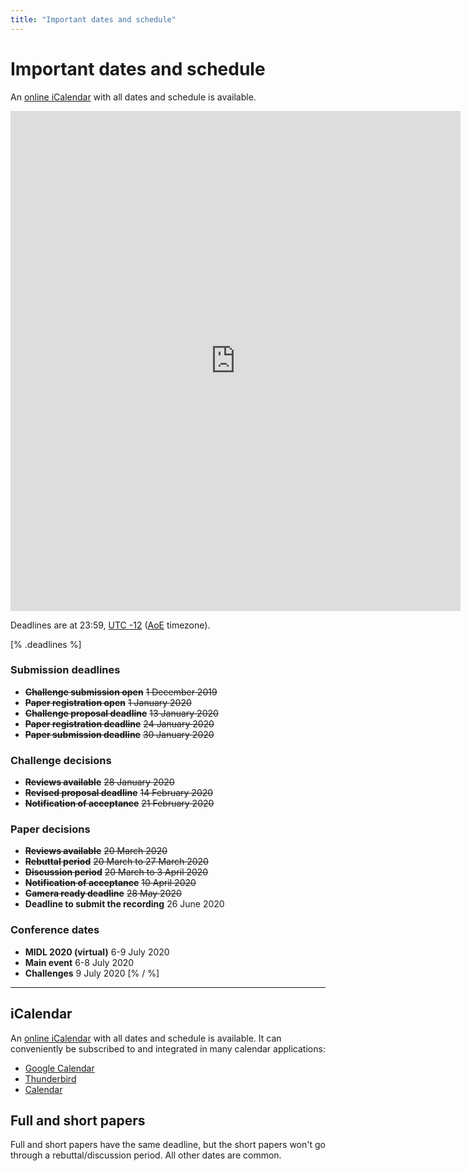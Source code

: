 ```yaml
---
title: "Important dates and schedule"
---
```


# Important dates and schedule

An [online iCalendar](/midl.ics) with all dates and schedule is available.

<!-- ll31gu9c2gu1uruoas7tp42rok3u22oi%40import.calendar.google.com -->
<iframe src="https://calendar.google.com/calendar/embed?height=800&amp;wkst=2&amp;bgcolor=%23039BE5&amp;ctz=America%2FToronto&amp;src=ll31gu9c2gu1uruoas7tp42rok3u22oi%40import.calendar.google.com&amp;color=%235170B1&amp;mode=WEEK&amp;hl=en&amp;title=MIDL%202020%20Full%20schedule&amp;showDate=1&amp;showPrint=0&amp;showTabs=0&amp;showCalendars=0" style="border-width:0" width="720" height="800" frameborder="0" scrolling="no"></iframe>

Deadlines are at 23:59, [UTC -12](https://www.timeanddate.com/time/map/) ([AoE](https://en.wikipedia.org/wiki/Anywhere_on_Earth) timezone).

[% .deadlines %]
### Submission deadlines
* **<s>Challenge submission open</s>** <s>1 December 2019</s>
* **<s>Paper registration open</s>** <s>1 January 2020</s>
* **<s>Challenge proposal deadline</s>** <s>13 January 2020</s>
* **<s>Paper registration deadline</s>** <s>24 January 2020</s>
* **<s>Paper submission deadline</s>** <s>30 January 2020</s>

### Challenge decisions
* **<s>Reviews available</s>** <s>28 January 2020</s>
* **<s>Revised proposal deadline</s>** <s>14 February 2020</s>
* **<s>Notification of acceptance</s>** <s>21 February 2020</s>

### Paper decisions
* **<s>Reviews available</s>** <s>20 March 2020</s>
* **<s>Rebuttal period</s>** <s>20 March to 27 March 2020</s>
* **<s>Discussion period</s>** <s>20 March to 3 April 2020</s>
* **<s>Notification of acceptance</s>** <s>10 April 2020</s>
* **<s>Camera ready deadline</s>** <s>28 May 2020</s>
* **Deadline to submit the recording** 26 June 2020

### Conference dates
* **MIDL 2020 (virtual)** 6-9 July 2020
* **Main event** 6-8 July 2020
* **Challenges** 9 July 2020
[% / %]

---

## iCalendar
An [online iCalendar](/midl.ics) with all dates and schedule is available.
It can conveniently be subscribed to and integrated in many calendar applications:

* [Google Calendar](https://support.google.com/calendar/answer/37100?hl=en&co=GENIE.Platform=Desktop)
* [Thunderbird](https://support.mozilla.org/en-US/kb/creating-new-calendars#w_icalendar-ics)
* [Calendar](https://support.apple.com/guide/calendar/subscribe-to-calendars-icl1022/mac)

## Full and short papers
Full and short papers have the same deadline, but the short papers won't go through a rebuttal/discussion period. All other dates are common.